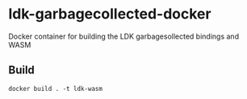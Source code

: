 # ldk-garbagecollected-docker
Docker container for building the LDK garbagesollected bindings and WASM

## Build 

```
docker build . -t ldk-wasm
```
